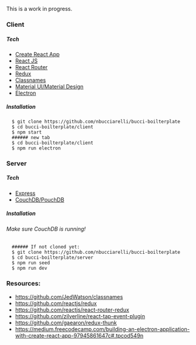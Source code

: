 This is a work in progress.

### Client

##### Tech

- [Create React App](https://github.com/facebookincubator/create-react-app)
- [React JS](https://facebook.github.io/react/)
- [React Router](https://github.com/ReactTraining/react-router)
- [Redux](https://github.com/reactjs/redux)
- [Classnames](https://github.com/JedWatson/classnames)
- [Material UI/Material Design](https://github.com/callemall/material-ui)
- [Electron](http://electron.atom.io/)

##### Installation

```
  $ git clone https://github.com/nbucciarelli/bucci-boilterplate
  $ cd bucci-boilterplate/client
  $ npm start
  ###### new tab
  $ cd bucci-boilterplate/client
  $ npm run electron
```

### Server

##### Tech

- [Express](http://expressjs.com/)
- [CouchDB/PouchDB](https://pouchdb.com/)

##### Installation

###### Make sure CouchDB is running!

```
  ###### If not cloned yet:
  $ git clone https://github.com/nbucciarelli/bucci-boilterplate
  $ cd bucci-boilterplate/server
  $ npm run seed
  $ npm run dev
```

### Resources:

- https://github.com/JedWatson/classnames
- https://github.com/reactjs/redux
- https://github.com/reactjs/react-router-redux
- https://github.com/zilverline/react-tap-event-plugin
- https://github.com/gaearon/redux-thunk
- https://medium.freecodecamp.com/building-an-electron-application-with-create-react-app-97945861647c#.tpcod549n
